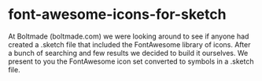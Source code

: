 font-awesome-icons-for-sketch
=============================

At Boltmade (boltmade.com) we were looking around to see if anyone had created a .sketch file that included the FontAwesome 
library of icons. After a bunch of searching and few results we decided to build it ourselves. We present to you the FontAwesome
icon set converted to symbols in a .sketch file. 
